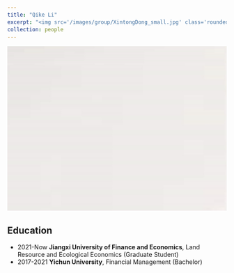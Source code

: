```yaml
---
title: "Qike Li"
excerpt: "<img src='/images/group/XintongDong_small.jpg' class='rounded-corners'><br/>Graduate Student (2021x)"
collection: people
---
```

<img src='/images/group/XintongDong.jpg' class='rounded-corners'>

## Education
* 2021-Now **Jiangxi University of Finance and Economics**, Land Resource and Ecological Economics (Graduate Student)
* 2017-2021 **Yichun University**, Financial Management (Bachelor)
